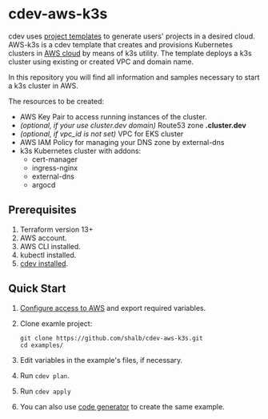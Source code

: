 # cdev-aws-k3s

cdev uses [project templates](https://cluster.dev/template-development/) to generate users' projects in a desired cloud. AWS-k3s is a cdev template that creates and provisions Kubernetes clusters in [AWS cloud](https://cluster.dev/aws-cloud-provider/) by means of k3s utility. The template deploys a k3s cluster using existing or created VPC and domain name.

In this repository you will find all information and samples necessary to start a k3s cluster in AWS.  

The resources to be created:

* AWS Key Pair to access running instances of the cluster.
* *(optional, if your use cluster.dev domain)* Route53 zone **<cluster-name>.cluster.dev** 
* *(optional, if vpc_id is not set)* VPC for EKS cluster
* AWS IAM Policy for managing your DNS zone by external-dns
* k3s Kubernetes cluster with addons:
    * cert-manager
    * ingress-nginx
    * external-dns
    * argocd

## Prerequisites

1. Terraform version 13+
2. AWS account.
3. AWS CLI installed.
4. kubectl installed.
5. [cdev installed](https://cluster.dev/installation/).

## Quick Start

1. [Configure access to AWS](https://cluster.dev/aws-cloud-provider/) and export required variables. 
2. Clone examle project:
    ```
    git clone https://github.com/shalb/cdev-aws-k3s.git
    cd examples/
    ```
  
3. Edit variables in the example's files, if necessary.
4. Run `cdev plan`.
5. Run `cdev apply`
6. You can also use [code generator](https://cluster.dev/quick-start/) to create the same example. 
